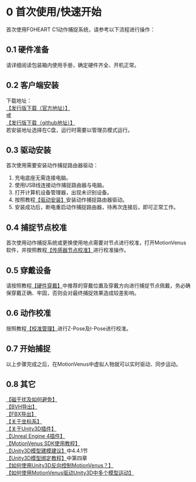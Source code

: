 # 0 首次使用/快速开始
首次使用FOHEART C1动作捕捉系统，请参考以下流程进行操作：

## 0.1 硬件准备
请详细阅读包装箱内使用手册，确定硬件齐全、开机正常。

## 0.2 客户端安装
下载地址：<br>
[【发行版下载（官方地址）】](http://www.foheart.com/motionvenus/download.html)<br>
或<br>
[【发行版下载（github地址）】](https://github.com/FOHEART/MotionVenusHelp/blob/v1.4.0/release)<br>
若安装地址选择在C盘，运行时需要以管理员模式运行。

## 0.3 驱动安装
首次使用需要安装动作捕捉路由器驱动：
1. 充电底座无需连接电脑。
2. 使用USB线连接动作捕捉路由器与电脑。
3. 打开计算机设备管理器，出现未识别设备。
4. 按照教程[【驱动安装】](https://github.com/FOHEART/MotionVenusHelp/blob/v1.4.0/driver/driverinstall.md)安装动作捕捉路由器驱动。
5. 安装成功后，断电重启动作捕捉路由器，待再次连接后，即可正常工作。

## 0.4 捕捉节点校准
首次使用动作捕捉系统或更换使用地点需要对节点进行校准，打开MotionVenus软件，并按照教程[【传感器节点校准】](https://github.com/FOHEART/MotionVenusHelp/blob/v1.4.0/software/sensorcali.md)进行校准操作。

## 0.5 穿戴设备
请按照教程[【硬件穿戴】](https://github.com/FOHEART/MotionVenusHelp/blob/v1.4.0/hardware/preparinghardware.md)中推荐的穿戴位置及穿戴方向进行捕捉节点佩戴，务必确保穿戴正确、牢固，否则会对最终捕捉效果造成较差影响。

## 0.6 动作校准
按照教程[【校准管理】](https://github.com/FOHEART/MotionVenusHelp/blob/v1.4.0/software/calimgr.md)进行Z-Pose及I-Pose进行校准。

## 0.7 开始捕捉
以上步骤完成之后，在MotionVenus中虚拟人物就可以实时驱动、同步运动。

## 0.8 其它
[【磁干扰及如何避免】](https://github.com/FOHEART/MotionVenusHelp/blob/v1.4.0/software/magdisturb.md)<br>
[【BVH导出】](https://github.com/FOHEART/MotionVenusHelp/blob/v1.4.0/software/filemgr.md)<br>
[【FBX导出】](https://github.com/FOHEART/MotionVenusHelp/blob/v1.4.0/software/filemgr.md)<br>
[【关于坐标系】](https://github.com/FOHEART/MotionVenusHelp/blob/v1.4.0/software/coordsystem.md)<br>
[【关于Unity3D插件】](https://github.com/FOHEART/FOHEART_Unity3D_Plugin)<br>
[【Unreal Engine 4插件】](https://github.com/FOHEART/FOHEART_UE4_Plugin_Demo)<br>
[【MotionVenus SDK使用教程】](https://github.com/FOHEART/MotionVenusSDK)<br>
[【Unity3D模型建模建议】](https://github.com/FOHEART/MotionVenusSDK)中4.4.1节<br>
[【Unity3D模型绑定教程】](https://github.com/FOHEART/MotionVenusSDK)中第四章<br>
[【如何使用Unity3D反向控制MotionVenus？】](https://github.com/FOHEART/FOHEART_Unity3D_Plugin/blob/master/help/invCtl.md)<br>
[【如何使用MotionVenus驱动Unity3D中多个模型运动】](https://github.com/FOHEART/FOHEART_Unity3D_Plugin/blob/master/help/multiActor.md)<br>

